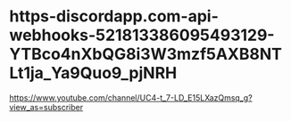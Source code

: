# https-discordapp.com-api-webhooks-521813386095493129-YTBco4nXbQG8i3W3mzf5AXB8NTLt1ja_Ya9Quo9_pjNRH
https://www.youtube.com/channel/UC4-t_7-LD_E15LXazQmsq_g?view_as=subscriber
